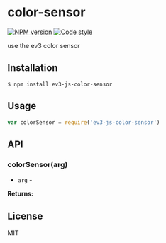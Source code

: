 
# color-sensor

[![NPM version][npm-image]][npm-url]
[![Code style][standard-image]][standard-url]

use the ev3 color sensor

## Installation

    $ npm install ev3-js-color-sensor

## Usage

```js
var colorSensor = require('ev3-js-color-sensor')

```

## API

### colorSensor(arg)

- `arg` -

**Returns:**

## License

MIT

[standard-image]: https://img.shields.io/badge/code%20style-standard-brightgreen.svg?style=flat
[standard-url]: https://github.com/feross/standard
[npm-image]: https://img.shields.io/npm/v/ev3-js-color-sensor.svg?style=flat-square
[npm-url]: https://npmjs.org/package/ev3-js-color-sensor
